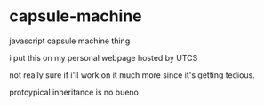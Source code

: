 # capsule-machine
javascript capsule machine thing

i put this on my personal webpage hosted by UTCS

not really sure if i'll work on it much more since it's getting tedious.

protoypical inheritance is no bueno
